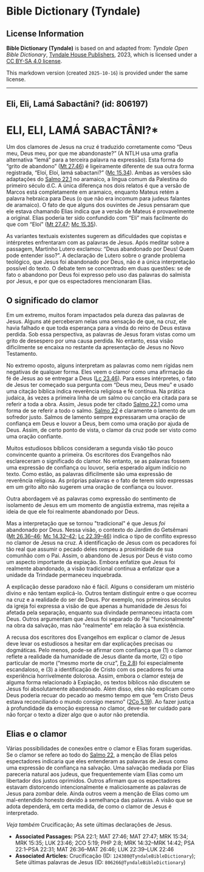 # Bible Dictionary (Tyndale)

## License Information

**Bible Dictionary (Tyndale)** is based on and adapted from: _Tyndale Open Bible Dictionary_, [Tyndale House Publishers](https://tyndaleopenresources.com/), 2023, which is licensed under a [CC BY-SA 4.0 license](https://creativecommons.org/licenses/by-sa/4.0/legalcode.en).

This markdown version (created `2025-10-16`) is provided under the same license.



--------------------------------

## Eli, Eli, Lamá Sabactâni? (id: 806197)

ELI, ELI, LAMÁ SABACTÂNI?\*
===========================

Um dos clamores de Jesus na cruz é traduzido corretamente como “Deus meu, Deus meu, por que me abandonaste?” (A NTLH usa uma grafia alternativa “lemá” para a terceira palavra na expressão). Esta forma do “grito de abandono” ([Mt 27\.46](https://ref.ly/Matt27:46)) é ligeiramente diferente de sua outra forma registrada, “Eloí, Eloí, lamá sabactani?” ([Mc 15\.34](https://ref.ly/Mark15:34)). Ambas as versões são adaptações do [Salmo 22\.1](https://ref.ly/Ps22:1) no aramaico, a língua comum da Palestina do primeiro século d.C. A única diferença nos dois relatos é que a versão de Marcos está completamente em aramaico, enquanto Mateus retém a palavra hebraica para Deus (o que não era incomum para judeus falantes de aramaico). O fato de que alguns dos ouvintes de Jesus pensaram que ele estava chamando Elias indica que a versão de Mateus é provavelmente a original. Elias poderia ter sido confundido com “Eli” mais facilmente do que com “Eloí” ([Mt 27\.47](https://ref.ly/Matt27:47); [Mc 15\.35](https://ref.ly/Mark15:35)).

As variantes textuais existentes sugerem as dificuldades que copistas e intérpretes enfrentaram com as palavras de Jesus. Após meditar sobre a passagem, Martinho Lutero exclamou: “Deus abandonado por Deus! Quem pode entender isso?”. A declaração de Lutero sobre o grande problema teológico, que Jesus foi abandonado por Deus, não é a única interpretação possível do texto. O debate tem se concentrado em duas questões: se de fato o abandono por Deus foi expresso pelo uso das palavras do salmista por Jesus, e por que os espectadores mencionaram Elias.

O significado do clamor
-----------------------

Em um extremo, muitos foram impactados pela dureza das palavras de Jesus. Alguns até perceberam nelas uma sensação de que, na cruz, ele havia falhado e que toda esperança para a vinda do reino de Deus estava perdida. Sob essa perspectiva, as palavras de Jesus foram vistas como um grito de desespero por uma causa perdida. No entanto, essa visão dificilmente se encaixa no restante da apresentação de Jesus no Novo Testamento.

No extremo oposto, alguns interpretam as palavras como nem rígidas nem negativas de qualquer forma. Eles veem o clamor como uma afirmação da fé de Jesus ao se entregar a Deus ([Lc 23\.46](https://ref.ly/Luke23:46)). Para esses intérpretes, o fato de Jesus ter começado sua pergunta com “Deus meu, Deus meu” e usado uma citação bíblica indica reverência religiosa e fé contínua. Na prática judaica, às vezes a primeira linha de um salmo ou canção era citada para se referir a toda a obra. Assim, Jesus pode ter citado [Salmo 22\.1](https://ref.ly/Ps22:1) como uma forma de se referir a todo o salmo. [Salmo 22](https://ref.ly/Ps22:1-Ps22:31) é claramente o lamento de um sofredor justo. Salmos de lamento sempre expressaram uma oração de confiança em Deus e louvor a Deus, bem como uma oração por ajuda de Deus. Assim, de certo ponto de vista, o clamor da cruz pode ser visto como uma oração confiante.

Muitos estudiosos bíblicos consideram a segunda visão tão pouco convincente quanto a primeira. Os escritores dos Evangelhos não esclareceram o significado do clamor. No entanto, se as palavras fossem uma expressão de confiança ou louvor, seria esperado algum indício no texto. Como estão, as palavras dificilmente são uma expressão de reverência religiosa. As próprias palavras e o fato de terem sido expressas em um grito alto não sugerem uma oração de confiança ou louvor.

Outra abordagem vê as palavras como expressão do sentimento de isolamento de Jesus em um momento de angústia extrema, mas rejeita a ideia de que ele foi realmente abandonado por Deus.

Mas a interpretação que se tornou "tradicional" é que Jesus *foi* abandonado por Deus. Nessa visão, o contexto do Jardim do Getsêmani ([Mt 26\.36–46](https://ref.ly/Matt26:36-Matt26:46); [Mc 14\.32–42](https://ref.ly/Mark14:32-Mark14:42); [Lc 22\.39–46](https://ref.ly/Luke22:39-Luke22:46)) indica o tipo de conflito expresso no clamor de Jesus na cruz. A identificação de Jesus com os pecadores foi tão real que assumir o pecado deles rompeu a proximidade de sua comunhão com o Pai. Assim, o abandono de Jesus por Deus é visto como um aspecto importante da expiação. Embora enfatize que Jesus foi realmente abandonado, a visão tradicional continua a enfatizar que a unidade da Trindade permaneceu inquebrada.

A explicação desse paradoxo não é fácil. Alguns o consideram um mistério divino e não tentam explicá\-lo. Outros tentam distinguir entre o que ocorreu na cruz e a realidade do ser de Deus. Por exemplo, nos primeiros séculos da igreja foi expressa a visão de que apenas a humanidade de Jesus foi afetada pela separação, enquanto sua divindade permaneceu intacta com Deus. Outros argumentam que Jesus foi separado do Pai "funcionalmente" na obra da salvação, mas não "realmente" em relação à sua existência.

A recusa dos escritores dos Evangelhos em explicar o clamor de Jesus deve levar os estudiosos a hesitar em dar explicações precisas ou dogmáticas. Pelo menos, pode\-se afirmar com confiança que (1\) o clamor reflete a realidade da humanidade de Jesus diante da morte, (2\) o tipo particular de morte (“mesmo morte de cruz”, [Fp 2\.8](https://ref.ly/Phil2:8)) foi especialmente escandaloso, e (3\) a identificação de Cristo com os pecadores foi uma experiência horrivelmente dolorosa. Assim, embora o clamor esteja de alguma forma relacionado à Expiação, os textos bíblicos não discutem se Jesus foi absolutamente abandonado. Além disso, eles não explicam como Deus poderia recuar do pecado ao mesmo tempo em que “em Cristo Deus estava reconciliando o mundo consigo mesmo” ([2Co 5\.19](https://ref.ly/2Cor5:19)). Ao fazer justiça à profundidade da emoção expressa no clamor, deve\-se ter cuidado para não forçar o texto a dizer algo que o autor não pretendia.

Elias e o clamor
----------------

Várias possibilidades de conexões entre o clamor e Elias foram sugeridas. Se o clamor se refere ao todo do [Salmo 22](https://ref.ly/Ps22:1-Ps22:31), a menção de Elias pelos espectadores indicaria que eles entenderam as palavras de Jesus como uma expressão de confiança na salvação. Uma salvação mediada por Elias pareceria natural aos judeus, que frequentemente viam Elias como um libertador dos justos oprimidos. Outros afirmam que os espectadores estavam distorcendo intencionalmente e maliciosamente as palavras de Jesus para zombar dele. Ainda outros veem a menção de Elias como um mal\-entendido honesto devido à semelhança das palavras. A visão que se adota dependerá, em certa medida, de como o clamor de Jesus é interpretado.

*Veja também* Crucificação; As sete últimas declarações de Jesus.

* **Associated Passages:** PSA 22:1; MAT 27:46; MAT 27:47; MRK 15:34; MRK 15:35; LUK 23:46; 2CO 5:19; PHP 2:8; MRK 14:32–MRK 14:42; PSA 22:1–PSA 22:31; MAT 26:36–MAT 26:46; LUK 22:39–LUK 22:46
* **Associated Articles:** Crucificação (ID: `124380@TyndaleBibleDictionary`); Sete últimas palavras de Jesus (ID: `806266@TyndaleBibleDictionary`)


